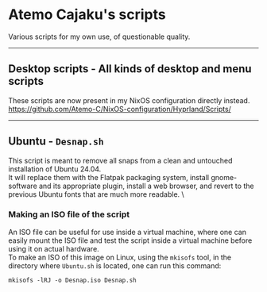 # Atemo Cajaku's scripts
Various scripts for my own use, of questionable quality.

---

## Desktop scripts - All kinds of desktop and menu scripts
These scripts are now present in my NixOS configuration directly instead.
https://github.com/Atemo-C/NixOS-configuration/Hyprland/Scripts/

---

## Ubuntu - `Desnap.sh`
This script is meant to remove all snaps from a clean and untouched installation of Ubuntu 24.04. \
It will replace them with the Flatpak packaging system, install gnome-software and its appropriate plugin, install a web browser, and revert to the previous Ubuntu fonts that are much more readable. \

### Making an ISO file of the script
An ISO file can be useful for use inside a virtual machine, where one can easily mount the ISO file and test the script inside a virtual machine before using it on actual hardware. \
To make an ISO of this image on Linux, using the `mkisofs` tool, in the directory where `Ubuntu.sh` is located, one can run this command:
```shell
mkisofs -lRJ -o Desnap.iso Desnap.sh
```
